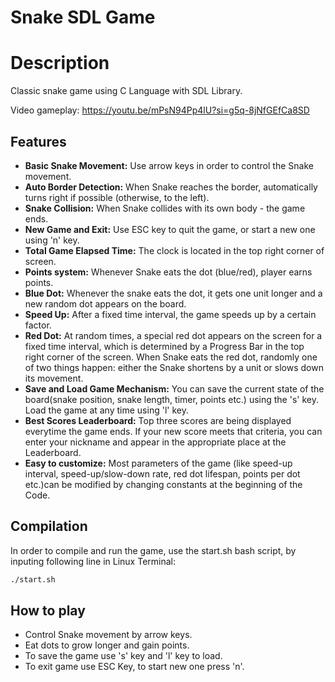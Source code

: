 
# Snake SDL Game

# Description
Classic snake game using C Language with SDL Library.

Video gameplay: https://youtu.be/mPsN94Pp4lU?si=g5q-8jNfGEfCa8SD

## Features

- **Basic Snake Movement:** Use arrow keys in order to control the Snake movement.
- **Auto Border Detection:** When Snake reaches the border, automatically turns right if possible (otherwise, to the left).
- **Snake Collision:** When Snake collides with its own body - the game ends.
- **New Game and Exit:** Use ESC key to quit the game, or start a new one using 'n' key.
- **Total Game Elapsed Time:** The clock is located in the top right corner of screen.
- **Points system:** Whenever Snake eats the dot (blue/red), player earns points.
- **Blue Dot:** Whenever the snake eats the dot, it gets one unit longer and a new random dot appears on the board.
- **Speed Up:** After a fixed time interval, the game speeds up by a certain factor.
- **Red Dot:** At random times, a special red dot appears on the screen for a fixed time interval, which is determined by a Progress Bar in the top right corner of the screen. When Snake eats the red dot, randomly one of two things happen: either the Snake shortens by a unit or slows down its movement.
- **Save and Load Game Mechanism:** You can save the current state of the board(snake position, snake length, timer, points etc.) using the 's' key. Load the game at any time using 'l' key.
- **Best Scores Leaderboard:** Top three scores are being displayed everytime the game ends. If your new score meets that criteria, you can enter your nickname and appear in the appropriate place at the Leaderboard.
- **Easy to customize:** Most parameters of the game (like speed-up interval, speed-up/slow-down rate, red dot lifespan, points per dot etc.)can be modified by changing constants at the beginning of the Code.

## Compilation

In order to compile and run the game, use the start.sh bash script, by inputing following line in Linux Terminal:

```bash
./start.sh
```

## How to play

- Control Snake movement by arrow keys.
- Eat dots to grow longer and gain points.
- To save the game use 's' key and 'l' key to load.
- To exit game use ESC Key, to start new one press 'n'.